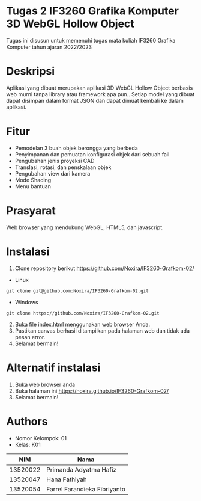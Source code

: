 # Tugas 2 IF3260 Grafika Komputer 3D WebGL Hollow Object
Tugas ini disusun untuk memenuhi tugas mata kuliah IF3260 Grafika Komputer tahun ajaran 2022/2023

# Deskripsi
Aplikasi yang dibuat merupakan aplikasi 3D WebGL Hollow Object berbasis web murni tanpa library atau framework apa pun.. Setiap model yang dibuat dapat disimpan dalam format JSON dan dapat dimuat kembali ke dalam aplikasi.

# Fitur
- Pemodelan 3 buah objek berongga yang berbeda
- Penyimpanan dan pemuatan konfigurasi objek dari sebuah fail
- Pengubahan jenis proyeksi CAD
- Translasi, rotasi, dan penskalaan objek
- Pengubahan view dari kamera
- Mode Shading
- Menu bantuan

# Prasyarat
Web browser yang mendukung WebGL, HTML5, dan javascript.

# Instalasi
1. Clone repository berikut https://github.com/Noxira/IF3260-Grafkom-02/ 
- Linux
```
git clone git@github.com:Noxira/IF3260-Grafkom-02.git
```
- Windows
```
git clone https://github.com/Noxira/IF3260-Grafkom-02.git
```
2. Buka file index.html menggunakan web browser Anda.
3. Pastikan canvas berhasil ditampilkan pada halaman web dan tidak ada pesan error.
4. Selamat bermain!

# Alternatif instalasi
1. Buka web browser anda
2. Buka halaman ini https://noxira.github.io/IF3260-Grafkom-02/
3. Selamat bermain!


# Authors
- Nomor Kelompok: 01 
- Kelas: K01

|NIM|Nama|
|---|---|
|13520022|Primanda Adyatma Hafiz|
|13520047|Hana Fathiyah|
|13520054|Farrel Farandieka Fibriyanto|
